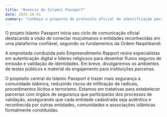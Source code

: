 ```yaml
---
title: "Anúncio do Islamic Passport"
date: 2025-10-01
summary: "Conheça a proposta do protocolo oficial de identificação para a comunidade islâmica."
---
```


O projeto Islamic Passport inicia seu ciclo de comunicação oficial destacando a visão de conectar muçulmanos e entidades reconhecidas em uma plataforma confiável, seguindo os fundamentos da Ordem Naqshbandi.

A empreitada conduzida pelo Empreendimento Rapport reúne especialistas em autenticação digital e líderes religiosos para desenhar fluxos seguros de emissão e validação de identidades. Em breve, divulgaremos os ambientes de testes públicos e material de engajamento para instituições parceiras.

O propósito central do Islamic Passport é trazer mais segurança à comunidade islâmica, reduzindo riscos de infiltração de radicais, procedimentos ilícitos e terrorismo. Estamos em tratativas para estabelecer parcerias com órgãos de segurança que participarão dos processos de validação, assegurando que cada entidade cadastrada seja autêntica e reconhecida por outras entidades, comunidades e associações islâmicas formalmente constituídas.
